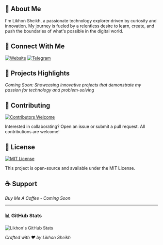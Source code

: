 ## 🌟 About Me
I'm Likhon Sheikh, a passionate technology explorer driven by curiosity and innovation. My journey is fueled by a relentless desire to learn, create, and push the boundaries of what's possible in the digital world.

## 🔗 Connect With Me
[![Website](https://img.shields.io/badge/Portfolio-likhonsheikh.com-2867B2?style=for-the-badge&logo=google-chrome&logoColor=white)](https://likhonsheikh.com)
[![Telegram](https://img.shields.io/badge/Telegram-@LikhonExplorer-2CA5E0?style=for-the-badge&logo=telegram&logoColor=white)](https://t.me/LikhonExplorer)

## 🌈 Projects Highlights
*Coming Soon: Showcasing innovative projects that demonstrate my passion for technology and problem-solving*

## 🤝 Contributing
[![Contributors Welcome](https://img.shields.io/badge/Contributors-Welcome-orange?style=for-the-badge)](https://github.com/LikhonExplorer/LikhonExplorer/issues)

Interested in collaborating? Open an issue or submit a pull request. All contributions are welcome!

## 📜 License
[![MIT License](https://img.shields.io/badge/License-MIT-blue?style=for-the-badge)](https://opensource.org/licenses/MIT)

This project is open-source and available under the MIT License.

## ☕ Support
*Buy Me A Coffee - Coming Soon*

---

### 📊 GitHub Stats
![Likhon's GitHub Stats](https://github-readme-stats.vercel.app/api?username=LikhonExplorer&show_icons=true&theme=radical)

*Crafted with ❤️ by Likhon Sheikh*
